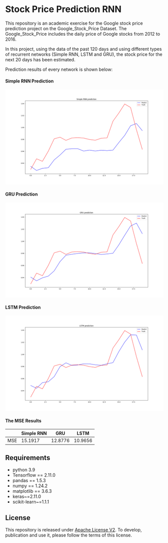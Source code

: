 # Stock Price Prediction RNN

This repository is an academic exercise for the Google stock price prediction project on the Google_Stock_Price Dataset.
The Google_Stock_Price includes the daily price of Google stocks from 2012 to 2016.

In this project, using the data of the past 120 days and using different types of recurrent networks 
(Simple RNN, LSTM and GRU), the stock price for the next 20 days has been estimated.

Prediction results of every network is shown below:
#### Simple RNN Prediction
<img src="./images/simple%20rnn%20prediction.png"/>

#### GRU Prediction
<img src="./images/gru%20prediction.png"/>

#### LSTM Prediction
<img src="./images/lstm%20prediction.png"/>

#### The MSE Results
|  | Simple RNN | GRU     | LSTM    |
|-----|---------|---------|---------|
|MSE| 15.1917 | 12.8776 | 10.9656 |

## Requirements
- python 3.9
- Tensorflow == 2.11.0
- pandas == 1.5.3
- numpy == 1.24.2
- matplotlib == 3.6.3
- keras~=2.11.0
- scikit-learn~=1.1.1

## License
This repository is released under [Apache License V2](http://www.apache.org/licenses/LICENSE-2.0). To develop,
publication and use it, please follow the terms of this license.
